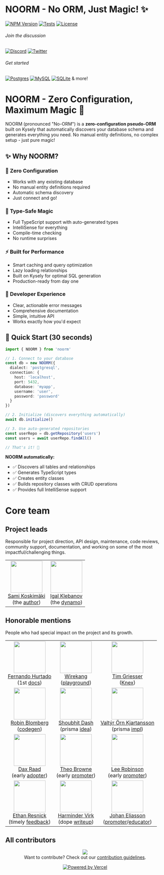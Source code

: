 # NOORM - No ORM, Just Magic! ✨

[![NPM Version](https://img.shields.io/npm/v/noorm?style=flat&label=latest)](https://github.com/your-org/noorm/releases/latest)
[![Tests](https://github.com/your-org/noorm/actions/workflows/test.yml/badge.svg)](https://github.com/your-org/noorm)
[![License](https://img.shields.io/github/license/your-org/noorm?style=flat)](https://github.com/your-org/noorm/blob/master/LICENSE)

###### Join the discussion ⠀⠀⠀⠀⠀⠀⠀ 
[![Discord](https://img.shields.io/badge/Discord-%235865F2.svg?style=flat&logo=discord&logoColor=white)](https://discord.gg/noorm)
[![Twitter](https://img.shields.io/badge/Twitter-1DA1F2?style=flat&logo=twitter&logoColor=white)](https://twitter.com/noorm_dev)

###### Get started
[![Postgres](https://img.shields.io/badge/postgres-%23316192.svg?style=flat&logo=postgresql&logoColor=white)](https://noorm.dev/docs/getting-started?dialect=postgresql)
[![MySQL](https://img.shields.io/badge/mysql-4479A1.svg?style=flat&logo=mysql&logoColor=white)](https://noorm.dev/docs/getting-started?dialect=mysql)
[![SQLite](https://img.shields.io/badge/sqlite-%2307405e.svg?style=flat&logo=sqlite&logoColor=white)](https://noorm.dev/docs/getting-started?dialect=sqlite)
& more!

# NOORM - Zero Configuration, Maximum Magic 🎯

NOORM (pronounced "No-ORM") is a **zero-configuration pseudo-ORM** built on Kysely that automatically discovers your database schema and generates everything you need. No manual entity definitions, no complex setup - just pure magic!

## ✨ Why NOORM?

### 🚀 **Zero Configuration**
- Works with any existing database
- No manual entity definitions required
- Automatic schema discovery
- Just connect and go!

### 🎯 **Type-Safe Magic**
- Full TypeScript support with auto-generated types
- IntelliSense for everything
- Compile-time checking
- No runtime surprises

### ⚡ **Built for Performance**
- Smart caching and query optimization
- Lazy loading relationships
- Built on Kysely for optimal SQL generation
- Production-ready from day one

### 🎨 **Developer Experience**
- Clear, actionable error messages
- Comprehensive documentation
- Simple, intuitive API
- Works exactly how you'd expect

## 🚀 Quick Start (30 seconds)

```typescript
import { NOORM } from 'noorm'

// 1. Connect to your database
const db = new NOORM({
  dialect: 'postgresql',
  connection: {
    host: 'localhost',
    port: 5432,
    database: 'myapp',
    username: 'user',
    password: 'password'
  }
})

// 2. Initialize (discovers everything automatically)
await db.initialize()

// 3. Use auto-generated repositories
const userRepo = db.getRepository('users')
const users = await userRepo.findAll()

// That's it! 🎉
```

**NOORM automatically:**
- ✅ Discovers all tables and relationships
- ✅ Generates TypeScript types
- ✅ Creates entity classes
- ✅ Builds repository classes with CRUD operations
- ✅ Provides full IntelliSense support

# Core team

## Project leads

Responsible for project direction, API design, maintenance, code reviews, community support, documentation, and working on some of the most 
impactful/challenging things.

<table>
    <tbody>
        <tr>
            <td align="center">
                <a href="https://github.com/koskimas">
                    <img src="https://avatars.githubusercontent.com/u/846508?v=4?s=100" width="100px;" alt=""/>
                    <br />
                    Sami Koskimäki
                </a>
                <br />
                (the <a href="https://web.archive.org/web/20211203210043/https://www.jakso.me/blog/kysely-a-type-safe-sql-query-builder-for-typescript">author</a>)
            </td>
            <td align="center">
                <a href="https://github.com/igalklebanov">
                    <img src="https://avatars.githubusercontent.com/u/14938291?v=4&s=100" width="100px;" alt=""/>
                    <br />
                    Igal Klebanov
                </a>
                <br />
                (the <a href="https://github.com/kysely-org/kysely/pull/1414#issuecomment-2781281996">dynamo</a>)
            </td>
        </tr>
    </tbody>
</table>

## Honorable mentions

People who had special impact on the project and its growth.

<table>
    <tbody>
        <tr>
            <td align="center">
                <a href="https://github.com/fhur">
                    <img src="https://avatars.githubusercontent.com/u/6452323?v=4&s=100" width="100px;" alt=""/>
                    <br />
                    Fernando Hurtado
                </a>
                <br />
                (1st <a href="https://kysely.dev">docs</a>)
            </td>
            <td align="center">
                <a href="https://github.com/wirekang">
                    <img src="https://avatars.githubusercontent.com/u/43294688?v=4&s=100" width="100px;" alt=""/>
                    <br />
                    Wirekang
                </a>
                <br />
                (<a href="https://kyse.link">playground</a>)
            </td>
            <td align="center">
                <a href="https://github.com/tgriesser">
                    <img src="https://avatars.githubusercontent.com/u/154748?v=4&s=100" width="100px;" alt=""/>
                    <br />
                    Tim Griesser
                </a>
                <br />
                (<a href="https://knexjs.org/">Knex</a>)
            </td>
        </tr>
        <tr>
            <td align="center">
                <a href="https://github.com/RobinBlomberg">
                    <img src="https://avatars.githubusercontent.com/u/20827397?v=4&s=100" width="100px;" alt=""/>
                    <br />
                    Robin Blomberg
                </a>
                <br />
                (<a href="https://github.com/RobinBlomberg/kysely-codegen">codegen</a>)
            </td>
                        <td align="center">
                <a href="https://github.com/nexxeln">
                    <img src="https://avatars.githubusercontent.com/u/95541290?v=4&s=100" width="100px" alt="" />
                    <br />
                    Shoubhit Dash
                </a>
                <br />
                (prisma <a href="https://www.nexxel.dev/blog/typesafe-database">idea</a>)
            </td>
            <td align="center">
                <a href="https://github.com/nexxeln">
                    <img src="https://avatars.githubusercontent.com/u/3050355?v=4&s=100" width="100px" alt="" />
                    <br />
                    Valtýr Örn Kjartansson
                </a>
                <br />
                (prisma <a href="https://github.com/valtyr/prisma-kysely">impl</a>)
            </td>
        </tr>
        <tr>
            <td align="center">
                <a href="https://github.com/thdxr">
                    <img src="https://avatars.githubusercontent.com/u/826656?v=4&s=100" width="100px;" alt=""/>
                    <br />
                    Dax Raad
                </a>
                <br />
                (early <a href="https://thdxr.com/post/serverless-relational-showdown">adopter</a>)
            </td>
            <td align="center">
                <a href="https://github.com/t3dotgg">
                    <img src="https://avatars.githubusercontent.com/u/6751787?v=4&s=100" width="100px;" alt=""/>
                    <br />
                    Theo Browne
                </a>
                <br />
                (early <a href="https://discord.com/channels/966627436387266600/988912020558602331/993220628154961930">promoter</a>)
            </td>
            <td align="center">
                <a href="https://github.com/leerob">
                    <img src="https://avatars.githubusercontent.com/u/9113740?v=4&s=100" width="100px;" alt="" />
                    <br />
                    Lee Robinson
                </a>
                <br />
                (early <a href="https://x.com/leerob/status/1576929372811849730">promoter</a>)
            </td>
        </tr>
        <tr>
            <td align="center">
                <a href="https://github.com/ethanresnick">
                    <img src="https://avatars.githubusercontent.com/u/471894?v=4&s=100" width="100px" alt="" />
                    <br />
                    Ethan Resnick
                </a>
                <br />
                (timely <a href="https://github.com/kysely-org/kysely/issues/494">feedback</a>)
            </td>
            <td align="center">
                <a href="https://github.com/thetutlage">
                    <img src="https://avatars.githubusercontent.com/u/1706381?v=4&s=100" width="100px;" alt="" />
                    <br />
                    Harminder Virk
                </a>
                <br />
                (dope <a href="https://github.com/thetutlage/meta/discussions/8">writeup</a>)
            </td>
            <td align="center">
                <a href="https://github.com/elitan">
                    <img src="https://avatars.githubusercontent.com/u/331818?v=4&s=100" width="100px;" alt="" />
                    <br />
                    Johan Eliasson
                </a>
                <br />
                (<a href="https://eliasson.me/articles/crafting-the-perfect-t3-stack-my-journey-with-kysely-atlas-and-clerk">promoter</a>/<a href="https://www.youtube.com/watch?v=u2s39dRIpCM">educator</a>)
            </td>
        </tr>
        <!-- <tr>
            <td align="center">
                <a href="">
                    <img src="" width="100px;" alt="" />
                    <br />
                    Name
                </a>
                <br />
                (contribution)
            </td>
        </tr> -->
    </tbody>
</table>

## All contributors

<p align="center">
    <a href="https://github.com/kysely-org/kysely/graphs/contributors">
        <img src="https://contrib.rocks/image?repo=kysely-org/kysely" />
    </a>
    </br>
    <span>Want to contribute? Check out our <a href="./CONTRIBUTING.md" >contribution guidelines</a>.</span>
</p>

<p align="center">
    <a href="https://vercel.com/?utm_source=kysely&utm_campaign=oss">
        <img src="https://kysely.dev/img/powered-by-vercel.svg" alt="Powered by Vercel" />
    </a>
</p>
